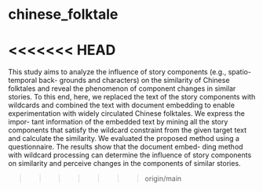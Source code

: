 # chinese_folktale
<<<<<<< HEAD
=======

This study aims to analyze the influence of story components (e.g., spatio-temporal back- grounds and characters) on the similarity of Chinese folktales and reveal the phenomenon of component changes in similar stories. To this end, here, we replaced the text of the story components with wildcards and combined the text with document embedding to enable experimentation with widely circulated Chinese folktales. We express the impor- tant information of the embedded text by mining all the story components that satisfy the wildcard constraint from the given target text and calculate the similarity. We evaluated the proposed method using a questionnaire. The results show that the document embed- ding method with wildcard processing can determine the influence of story components on similarity and perceive changes in the components of similar stories.
>>>>>>> origin/main
